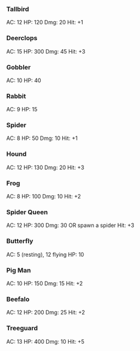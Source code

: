 ### Tallbird
AC: 12
HP: 120
Dmg: 20
Hit: +1


### Deerclops
AC: 15
HP: 300
Dmg: 45
Hit: +3


### Gobbler
AC: 10
HP: 40


### Rabbit
AC: 9
HP: 15


### Spider
AC: 8
HP: 50
Dmg: 10
Hit: +1


### Hound
AC: 12
HP: 130
Dmg: 20
Hit: +3


### Frog
AC: 8
HP: 100
Dmg: 10
Hit: +2


### Spider Queen
AC: 12
HP: 300
Dmg: 30 OR spawn a spider
Hit: +3


### Butterfly
AC: 5 (resting), 12 flying
HP: 10


### Pig Man
AC: 10
HP: 150
Dmg: 15
Hit: +2


### Beefalo
AC: 12
HP: 200
Dmg: 25
Hit: +2


### Treeguard
AC: 13
HP: 400
Dmg: 10
Hit: +5
